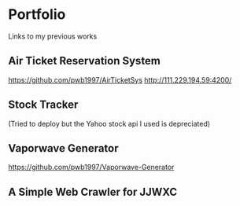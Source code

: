 # Portfolio
Links to my previous works
## Air Ticket Reservation System
https://github.com/pwb1997/AirTicketSys
http://111.229.194.59:4200/
## Stock Tracker

(Tried to deploy but the Yahoo stock api I used is depreciated)
## Vaporwave Generator
https://github.com/pwb1997/Vaporwave-Generator
## A Simple Web Crawler for JJWXC
